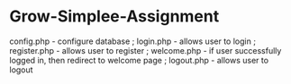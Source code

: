 # Grow-Simplee-Assignment
config.php - configure database ; 
login.php - allows user to login ; 
register.php - allows user to register ; 
welcome.php - if user successfully logged in, then redirect to welcome page ; 
logout.php - allows user to logout
